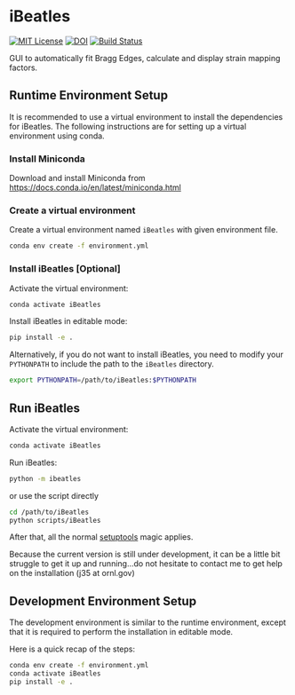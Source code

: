 # iBeatles
[![MIT License](https://img.shields.io/badge/license-MIT-blue.svg)](http://opensource.org/licenses/MIT)
[![DOI](https://zenodo.org/badge/67521112.svg)](https://zenodo.org/badge/latestdoi/67521112)
[![Build Status](https://travis-ci.org/ornlneutronimaging/iBeatles.svg?branch=master)](https://travis-ci.org/ornlneutronimaging/iBeatles)

GUI to automatically fit Bragg Edges, calculate and display strain mapping factors.

## Runtime Environment Setup

It is recommended to use a virtual environment to install the dependencies for iBeatles.
The following instructions are for setting up a virtual environment using conda.

### Install Miniconda

Download and install Miniconda from https://docs.conda.io/en/latest/miniconda.html

### Create a virtual environment

Create a virtual environment named `iBeatles` with given environment file.

```bash
conda env create -f environment.yml
```

### Install iBeatles [Optional]

Activate the virtual environment:

```bash
conda activate iBeatles
```

Install iBeatles in editable mode:

```bash
pip install -e .
```

Alternatively, if you do not want to install iBeatles, you need to modify your `PYTHONPATH` to include the path to the `iBeatles` directory.

```bash
export PYTHONPATH=/path/to/iBeatles:$PYTHONPATH
```

## Run iBeatles

Activate the virtual environment:

```bash
conda activate iBeatles
```

Run iBeatles:

```bash
python -m ibeatles
```

or use the script directly

```bash
cd /path/to/iBeatles
python scripts/iBeatles
```

After that, all the normal
[setuptools](https://pythonhosted.org/setuptools/setuptools.html) magic applies.

Because the current version is still under development, it can be a little bit struggle to get it up and running...do not hesitate to contact me to get help on the installation (j35 at ornl.gov)

## Development Environment Setup

The development environment is similar to the runtime environment, except that it is required to perform the installation in editable mode.

Here is a quick recap of the steps:

```bash
conda env create -f environment.yml
conda activate iBeatles
pip install -e .
```
